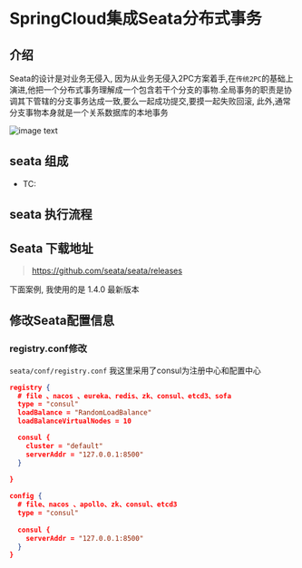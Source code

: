 # SpringCloud集成Seata分布式事务



## 介绍



Seata的设计是对业务无侵入, 因为从业务无侵入2PC方案着手,在`传统2PC`的基础上演进,他把一个分布式事务理解成一个包含若干个分支的事物.全局事务的职责是协调其下管辖的分支事务达成一致,要么一起成功提交,要摸一起失败回滚,  此外,通常分支事物本身就是一个关系数据库的本地事务

![image text](/Users/lhy/Documents/note/images/affair_manager.jpg)



## seata 组成

- TC: 







## seata  执行流程



## Seata 下载地址

> https://github.com/seata/seata/releases

下面案例, 我使用的是 1.4.0 最新版本



## 修改Seata配置信息



### registry.conf修改

`seata/conf/registry.conf` 我这里采用了consul为注册中心和配置中心

```JSON
registry {
  # file 、nacos 、eureka、redis、zk、consul、etcd3、sofa
  type = "consul"
  loadBalance = "RandomLoadBalance"
  loadBalanceVirtualNodes = 10

  consul {
    cluster = "default"
    serverAddr = "127.0.0.1:8500"
  }
  
}

config {
  # file、nacos 、apollo、zk、consul、etcd3
  type = "consul"
 
  consul {
    serverAddr = "127.0.0.1:8500"
  }
}

```

